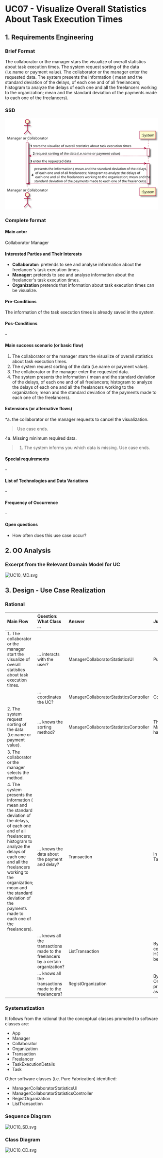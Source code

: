 # UC07 - Visualize Overall Statistics About Task Execution Times

## 1. Requirements Engineering

### Brief Format

The collaborator or the manager stars the visualize of overall statistics about task execution times. The system request sorting of the data (i.e.name or payment value). The collaborator or the manager enter the requested data. The system presents the information ( mean and the standard deviation of the delays, of each one and of all freelancers; histogram to analyze the delays of each one and all the freelancers working to the organization; mean and the standard deviation of the payments made to each one of the freelancers).

### SSD
![UC07_SSD.svg](UC07_SSD.svg)


### Complete format

#### Main actor

Collaborator
Manager

#### Interested Parties and Their Interests
* **Collaborator:** pretends to see and analyse information about the freelancer's task execution times.
* **Manager:** pretends to see and analyse information about the freelancer's task execution times.
* **Organization** pretends that information about task execution times can be visualize.

#### Pre-Conditions
The information of the task execution times is already saved in the system.

#### Pos-Conditions
\-

#### Main success scenario (or basic flow)

1. The collaborator or the manager stars the visualize of overall statistics about task execution times.
2. The system request sorting of the data (i.e.name or payment value).
3. The collaborator or the manager enter the requested data.
4. The system presents the information ( mean and the standard deviation of the delays, of each one and of all freelancers; histogram to analyze the delays of each one and all the freelancers working to the organization; mean and the standard deviation of the payments made to each one of the freelancers).

#### Extensions (or alternative flows)

*a. the collaborator or the manager requests to cancel the visualization.

> Use case ends.

4a. Missing minimum required data.
>	1. The system informs you which data is missing.
> Use case ends.


#### Special requirements
\-

#### List of Technologies and Data Variations
\-

#### Frequency of Occurrence
\-

#### Open questions

* How often does this use case occur?


## 2. OO Analysis

### Excerpt from the Relevant Domain Model for UC

![UC10_MD.svg](UC10_MD.svg)


## 3. Design - Use Case Realization

### Rational

|Main Flow  |Question: What Class ... |Answer|Justification|
|:---------|:---------|:---------|:---------|
|1.  The collaborator or the manager start the visualize of overall statistics about task execution times.|… interacts with the user?|ManagerCollaboratorStatisticsUI|Pure Fabrication.|
||… coordinates the UC?|ManagerCollaboratorStatisticsController|Controller.|
|2. The system request sorting of the data (i.e.name or payment value).|… knows the sorting method?|ManagerCollaboratorStatisticsController| The ManagerCollaboratorStatisticsController has sorting methods|
|3.  The collaborator or the manager selects the method.||||
|4. The system presents the information ( mean and the standard deviation of the delays, of each one and of all freelancers; histogram to analyze the delays of each one and all the freelancers working to the organization; mean and the standard deviation of the payments made to each one of the freelancers).|… knows the data about the payment and delay?|Transaction|In the MD transaction contains TaskExecutionDetails.|
||… knows all the transactions made to the freelancers by a certain organization?|ListTransaction|By the IE principle Organization contains Transaction, however by the HC+LC principle, that responsibility has been assigned to ListTransaction.|
||… knows all the transactions made to the freelancers?|RegistOrganization|By the IE principle App contains Organization, however by the HC+LC principle, that responsibility has been assigned to RegistOrganization.|



### Systematization ##

 It follows from the rational that the conceptual classes promoted to software classes are:

 * App
 * Manager
 * Collaborator
 * Organization
 * Transaction
 * Freelancer
 * TaskExecutionDetails
 * Task


Other software classes (i.e. Pure Fabrication) identified:

 * ManagerCollaboratorStatisticsUI
 * ManagerCollaboratorStatisticsController
 * RegistOrganization
 * ListTransaction


###	Sequence Diagram

![UC10_SD.svg](UC10_SD.svg)



###	Class Diagram

![UC10_CD.svg](UC10_CD.svg)
